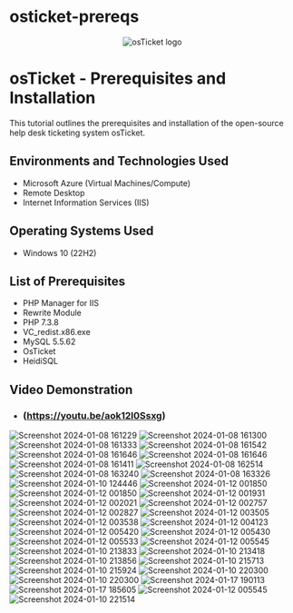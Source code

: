 # osticket-prereqs
<p align="center">
<img src="https://i.imgur.com/Clzj7Xs.png" alt="osTicket logo"/>
</p>

<h1>osTicket - Prerequisites and Installation</h1>
This tutorial outlines the prerequisites and installation of the open-source help desk ticketing system osTicket.<br />

<h2>Environments and Technologies Used</h2>

- Microsoft Azure (Virtual Machines/Compute)
- Remote Desktop
- Internet Information Services (IIS)

<h2>Operating Systems Used </h2>

- Windows 10</b> (22H2)

<h2>List of Prerequisites</h2>

- PHP Manager for IIS
- Rewrite Module 
- PHP 7.3.8
- VC_redist.x86.exe
- MySQL 5.5.62
- OsTicket
- HeidiSQL

<h2>Video Demonstration</h2>

- ### (https://youtu.be/aok12l0Ssxg)

![Screenshot 2024-01-08 161229](https://github.com/TakiraMcCoy/osticket-prereqs/assets/155402684/b61e6455-06c7-4d25-b811-45bc1d763158)
![Screenshot 2024-01-08 161300](https://github.com/TakiraMcCoy/osticket-prereqs/assets/155402684/5df5c259-848d-4f21-b448-19191f88be9d)
![Screenshot 2024-01-08 161333](https://github.com/TakiraMcCoy/osticket-prereqs/assets/155402684/1b7a7552-86e3-4d53-9403-b2fec05eece0)
![Screenshot 2024-01-08 161542](https://github.com/TakiraMcCoy/osticket-prereqs/assets/155402684/d380738d-9d62-4525-b4ed-b017ae689957)
![Screenshot 2024-01-08 161646](https://github.com/TakiraMcCoy/osticket-prereqs/assets/155402684/6d8fba19-b555-4774-a7dc-9679880b942f)
![Screenshot 2024-01-08 161646](https://github.com/TakiraMcCoy/osticket-prereqs/assets/155402684/145c53b2-69c2-43a4-b440-8734c5266634)
![Screenshot 2024-01-08 161411](https://github.com/TakiraMcCoy/osticket-prereqs/assets/155402684/698bf4bc-5e72-4e34-a40c-763b61a8c665)
![Screenshot 2024-01-08 162514](https://github.com/TakiraMcCoy/osticket-prereqs/assets/155402684/5a4d2e76-b2ae-4f65-b601-ec43013d74d1)
![Screenshot 2024-01-08 163240](https://github.com/TakiraMcCoy/osticket-prereqs/assets/155402684/e1ab17db-0d1b-419b-be17-7e0297eb6fce)
![Screenshot 2024-01-08 163326](https://github.com/TakiraMcCoy/osticket-prereqs/assets/155402684/783cdd4b-9a42-4529-a8dd-51573394803c)
![Screenshot 2024-01-10 124446](https://github.com/TakiraMcCoy/osticket-prereqs/assets/155402684/1ad168ca-72bd-4e67-a1fe-31abdcc1372b)
![Screenshot 2024-01-12 001850](https://github.com/TakiraMcCoy/osticket-prereqs/assets/155402684/add7c42b-3463-42cb-b066-78411f77d1c1)
![Screenshot 2024-01-12 001850](https://github.com/TakiraMcCoy/osticket-prereqs/assets/155402684/ba0264c4-6fb1-4403-a2cf-81cda3c00797)
![Screenshot 2024-01-12 001931](https://github.com/TakiraMcCoy/osticket-prereqs/assets/155402684/afdf99fb-c149-43bb-bbc6-e25948251768)
![Screenshot 2024-01-12 002021](https://github.com/TakiraMcCoy/osticket-prereqs/assets/155402684/b0a03c42-bc64-4a4c-bf22-1a0b54a143ee)
![Screenshot 2024-01-12 002757](https://github.com/TakiraMcCoy/osticket-prereqs/assets/155402684/a7e4d191-6bdc-43be-abd5-0c7bfdff5638)
![Screenshot 2024-01-12 002827](https://github.com/TakiraMcCoy/osticket-prereqs/assets/155402684/28f2e728-6562-49af-8c01-b5f881594b45)
![Screenshot 2024-01-12 003505](https://github.com/TakiraMcCoy/osticket-prereqs/assets/155402684/f898c113-1f5d-4a18-8afa-06928d317e35)
![Screenshot 2024-01-12 003538](https://github.com/TakiraMcCoy/osticket-prereqs/assets/155402684/389d49a9-5f3c-49ff-85d4-bf3849922038)
![Screenshot 2024-01-12 004123](https://github.com/TakiraMcCoy/osticket-prereqs/assets/155402684/42719db0-6d29-4aa0-a38f-e78633c8e814)
![Screenshot 2024-01-12 005420](https://github.com/TakiraMcCoy/osticket-prereqs/assets/155402684/a76378ab-cb09-4bf2-9c82-ca03860be5c6)
![Screenshot 2024-01-12 005430](https://github.com/TakiraMcCoy/osticket-prereqs/assets/155402684/98835061-f6bb-4a78-b633-b3da09ebdeba)
![Screenshot 2024-01-12 005533](https://github.com/TakiraMcCoy/osticket-prereqs/assets/155402684/f6de300b-9bdf-470b-8729-14315aa1fcba)
![Screenshot 2024-01-12 005545](https://github.com/TakiraMcCoy/osticket-prereqs/assets/155402684/25999536-92cf-4e20-8a5a-a09850a38b41)
![Screenshot 2024-01-10 213833](https://github.com/TakiraMcCoy/osticket-prereqs/assets/155402684/807ab8fc-fe21-4776-9c69-11863a8a361f)
![Screenshot 2024-01-10 213418](https://github.com/TakiraMcCoy/osticket-prereqs/assets/155402684/12f750b4-4f4a-47b1-abdb-6c3405ff07b9)
![Screenshot 2024-01-10 213856](https://github.com/TakiraMcCoy/osticket-prereqs/assets/155402684/6408e8c4-a92c-47c4-976a-1d94cd64b7ca)
![Screenshot 2024-01-10 215713](https://github.com/TakiraMcCoy/osticket-prereqs/assets/155402684/ce245043-99b7-4fcb-8237-9ff97921975a)
![Screenshot 2024-01-10 215924](https://github.com/TakiraMcCoy/osticket-prereqs/assets/155402684/e7fdd27f-311f-4c27-b83d-a5edbad7301f)
![Screenshot 2024-01-10 220300](https://github.com/TakiraMcCoy/osticket-prereqs/assets/155402684/0c05e7c0-728f-4caa-9f4d-8112fdc65b3f)
![Screenshot 2024-01-10 220300](https://github.com/TakiraMcCoy/osticket-prereqs/assets/155402684/ffe86be1-3b28-4e6b-89f4-5a281d514a2d)
![Screenshot 2024-01-17 190113](https://github.com/TakiraMcCoy/osticket-prereqs/assets/155402684/46c174c7-bb1e-4eb3-ae3f-c2781be52521)
![Screenshot 2024-01-17 185605](https://github.com/TakiraMcCoy/osticket-prereqs/assets/155402684/3e6f7803-c3c0-417b-8af1-c06d7477fb38)
![Screenshot 2024-01-12 005545](https://github.com/TakiraMcCoy/osticket-prereqs/assets/155402684/6dae6cca-edd0-48ec-89a9-6323e21541b1)
![Screenshot 2024-01-10 221514](https://github.com/TakiraMcCoy/osticket-prereqs/assets/155402684/bb7d60aa-7c2c-47c3-937c-0eb80e42b359)
